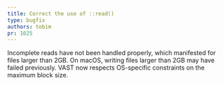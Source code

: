 ```yaml
---
title: Correct the use of ::read()
type: bugfix
authors: tobim
pr: 1025
---
```


Incomplete reads have not been handled properly, which manifested for files
larger than 2GB. On macOS, writing files larger than 2GB may have failed
previously. VAST now respects OS-specific constraints on the maximum block size.

